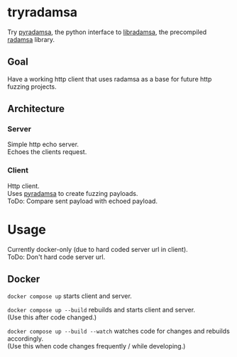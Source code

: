 # tryradamsa

Try
[pyradamsa](https://github.com/tsundokul/pyradamsa),
the python interface to
[libradamsa](https://github.com/andreafioraldi/libradamsa),
the precompiled
[radamsa](https://gitlab.com/akihe/radamsa)
library.

## Goal

Have a working http client that uses radamsa as a base for future http fuzzing projects.

## Architecture

### Server

Simple http echo server.  
Echoes the clients request.

### Client

Http client.  
Uses [pyradamsa](https://github.com/tsundokul/pyradamsa) to create fuzzing payloads.  
ToDo: Compare sent payload with echoed payload.

# Usage

Currently docker-only (due to hard coded server url in client).  
ToDo: Don't hard code server url.

## Docker

`docker compose up` starts client and server.

`docker compose up --build` rebuilds and starts client and server.  
(Use this after code changed.)

`docker compose up --build --watch` watches code for changes and rebuilds accordingly.  
(Use this when code changes frequently / while developing.)
